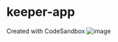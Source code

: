 # keeper-app
Created with CodeSandbox
![image](https://user-images.githubusercontent.com/65473166/126066280-b89622da-df6a-4d62-9b7a-edad2731fd32.png)
